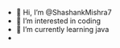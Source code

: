 - 👋 Hi, I’m @ShashankMishra7
- 👀 I’m interested in coding
- 🌱 I’m currently learning java
-

<!---
ShashankMishra7/ShashankMishra7 is a ✨ special ✨ repository because its `README.md` (this file) appears on your GitHub profile.
You can click the Preview link to take a look at your changes.
--->
